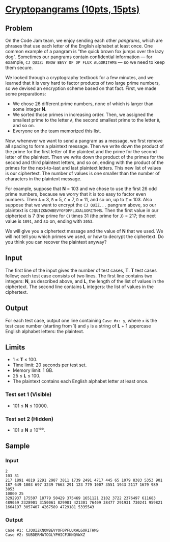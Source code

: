 #   [Cryptopangrams (10pts, 15pts)](https://codingcompetitions.withgoogle.com/codejam/round/0000000000051705/000000000008830b)

##  Problem
On the Code Jam team, we enjoy sending each other *pangrams*, which are phrases that use each letter of the English alphabet at least once. One common example of a pangram is "the quick brown fox jumps over the lazy dog". Sometimes our pangrams contain confidential information — for example, `CJ QUIZ: KNOW BEVY OF DP FLUX ALGORITHMS` — so we need to keep them secure.

We looked through a cryptography textbook for a few minutes, and we learned that it is very hard to factor products of two large prime numbers, so we devised an encryption scheme based on that fact. First, we made some preparations:

* We chose 26 different prime numbers, none of which is larger than some integer **N**.
* We sorted those primes in increasing order. Then, we assigned the smallest prime to the letter `A`, the second smallest prime to the letter `B`, and so on.
* Everyone on the team memorized this list.

Now, whenever we want to send a pangram as a message, we first remove all spacing to form a plaintext message. Then we write down the product of the prime for the first letter of the plaintext and the prime for the second letter of the plaintext. Then we write down the product of the primes for the second and third plaintext letters, and so on, ending with the product of the primes for the next-to-last and last plaintext letters. This new list of values is our ciphertext. The number of values is one smaller than the number of characters in the plaintext message.

For example, suppose that **N** = 103 and we chose to use the first 26 odd prime numbers, because we worry that it is too easy to factor even numbers. Then `A` = 3, `B` = 5, `C` = 7, `D` = 11, and so on, up to `Z` = 103. Also suppose that we want to encrypt the `CJ QUIZ...` pangram above, so our plaintext is `CJQUIZKNOWBEVYOFDPFLUXALGORITHMS`. Then the first value in our ciphertext is 7 (the prime for `C`) times 31 (the prime for `J`) = 217; the next value is `1891`, and so on, ending with `3053`.

We will give you a ciphertext message and the value of **N** that we used. We will not tell you which primes we used, or how to decrypt the ciphertext. Do you think you can recover the plaintext anyway?

##  Input
The first line of the input gives the number of test cases, **T**. **T** test cases follow; each test case consists of two lines. The first line contains two integers: **N**, as described above, and **L**, the length of the list of values in the ciphertext. The second line contains **L** integers: the list of values in the ciphertext.

##  Output
For each test case, output one line containing `Case #x: y`, where `x` is the test case number (starting from 1) and `y` is a string of **L** + 1 uppercase English alphabet letters: the plaintext.

##  Limits
* 1 ≤ **T** ≤ 100.
* Time limit: 20 seconds per test set.
* Memory limit: 1 GB.
* 25 ≤ **L** ≤ 100.
* The plaintext contains each English alphabet letter at least once.

### Test set 1 (Visible)
* 101 ≤ **N** ≤ 10000.

### Test set 2 (Hidden)
* 101 ≤ **N** ≤ 10¹⁰⁰.

##  Sample
### Input
```
2
103 31
217 1891 4819 2291 2987 3811 1739 2491 4717 445 65 1079 8383 5353 901 187 649 1003 697 3239 7663 291 123 779 1007 3551 1943 2117 1679 989 3053
10000 25
3292937 175597 18779 50429 375469 1651121 2102 3722 2376497 611683 489059 2328901 3150061 829981 421301 76409 38477 291931 730241 959821 1664197 3057407 4267589 4729181 5335543
```

### Output
```
Case #1: CJQUIZKNOWBEVYOFDPFLUXALGORITHMS
Case #2: SUBDERMATOGLYPHICFJKNQVWXZ
```
